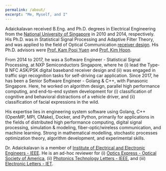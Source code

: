 ```yaml
---
permalink: /about/
excerpt: "Me, Myself, and I"
---
```


Adaickalavan received B.Eng. and Ph.D. degrees in Electrical Engineering from the [National University of Singapore](http://www.nus.edu.sg/) in 2010 and 2014, respectively. His Ph.D. was in Statistical Signal Processing and Adaptive Filter Theory, and was applied to the field of Optical Communication <a href="/portfolio/cwdaml_and_adaptivecwda/">receiver design</a>. His Ph.D. advisors were [Prof. Kam Pooi Yuen](https://www.ece.nus.edu.sg/stfpage/elekampy/) and [Prof. Kim Hoon](http://psrl.kaist.ac.kr/psrl_people.html).

From 2014 to 2017, he was a Software Engineer - Statistical Signal Processing, at NXP Semiconductors Singapore, where he (i) lead the Type-B NFC ASK/PSK digital baseband receiver design and (ii) was engaged in traffic sign recognition tasks for self-driving car application. Since 2017, he has been a Senior Software Engineer - Golang & C++, with Panasonic Singapore. Here, he worked on algorithm design, parallel high performance computing, and end-to-end system development for (i) classification of cognitive and behavioral distractions of a vehicle driver, and (ii) classification of facial expressions in the wild.

His expertise lies in engineering system software using Golang, C++ (OpenMP, MPI, CMake), Docker, and Python, primarily for applications in the fields of distributed high performance computing, digital signal processing, simulation & modeling, fiber-optic/wireless communication, and machine learning. Strong in mathematical modelling, stochastic processes optimization theory, algorithm development, and experimental skills.

Dr. Adaickalavan is a member of [Institute of Electrical and Electronic Engineers - IEEE](https://www.ieee.org/index.html). He is an ad-hoc reviewer for (i) [Optics Express - Optical Society of America](http://www.osa.org/en-us/home/), (ii) [Photonics Technology Letters - IEEE](http://ieeexplore.ieee.org/xpl/RecentIssue.jsp?punumber=68), and (iii) [Electronic Letters - IET](http://digital-library.theiet.org/content/journals/el).
